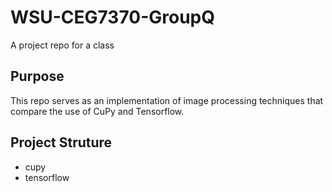 # WSU-CEG7370-GroupQ
A project repo for a class

## Purpose
This repo serves as an implementation of image processing techniques that compare the use of CuPy and Tensorflow.

## Project Struture
- cupy
- tensorflow